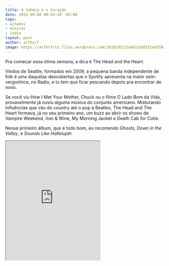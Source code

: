 ```yaml
---
title: A Cabeça e o Coração
date: 2014-09-08 00:54:20 -03:00
tags:
- achados
- músicas
- indie
layout: post
author: arthurf
image: https://arthrfrts.files.wordpress.com/2018/03/25a65c1dd531ebd70a74e260e8d25871-1000x1000x1.jpg
---
```


Pra começar essa ótima semana, a dica é The Head and the Heart.

Vindos de Seattle, formados em 2009, a pequena banda independente de folk é uma daquelas descobertas que o Spotify apresenta na maior sem-vergonhice, no Radio, e tu tem que ficar pescando depois pra encontrar de novo.

Se você viu How I Met Your Mother, Chuck ou o filme O Lado Bom da Vida, provavelmente já ouviu alguma música do conjunto americano. Misturando influências que vão do country até o pop à Beatles, The Head and The Heart formava, já no seu primeiro ano, um buzz ao abrir os shows de Vampire Weekend, Iron & Wine, My Morning Jacket e Death Cab for Cutie.

Nesse primeiro álbum, que é todo bom, eu recomendo _Ghosts_, _Down in the Valley_, e _Sounds Like Hallelujah_.

<iframe src="https://open.spotify.com/embed/album/490NgrGvR5PX8hWK6bUNsy" height="380"  allowtransparency="true" allow="encrypted-media"></iframe>
